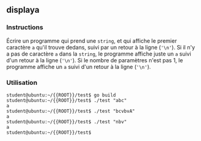 ## displaya

### Instructions

Écrire un programme qui prend une `string`, et qui affiche le premier caractère `a` qu'il trouve dedans, suivi par un retour à la ligne (`'\n'`). Si il n'y a pas de caractère `a` dans la `string`, le programme affiche juste un `a` suivi d'un retour à la ligne (`'\n'`). Si le nombre de paramètres n'est pas 1, le programme affiche un `a` suivi d'un retour à la ligne (`'\n'`).

### Utilisation

```console
student@ubuntu:~/{{ROOT}}/test$ go build
student@ubuntu:~/{{ROOT}}/test$ ./test "abc"
a
student@ubuntu:~/{{ROOT}}/test$ ./test "bcvbvA"
a
student@ubuntu:~/{{ROOT}}/test$ ./test "nbv"
a
student@ubuntu:~/{{ROOT}}/test$
```
